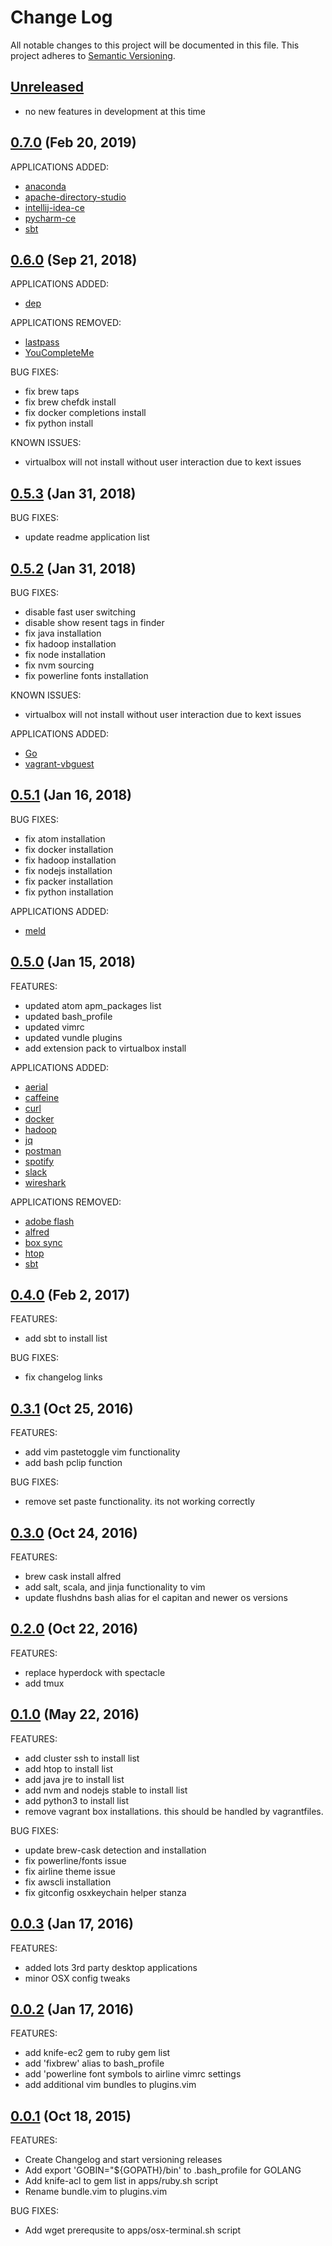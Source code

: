 # Change Log
All notable changes to this project will be documented in this file.
This project adheres to [Semantic Versioning](http://semver.org/).

## [Unreleased](unreleased)

- no new features in development at this time

## [0.7.0](https://github.com/hansohn/osx-setup/compare/0.6.0..0.7.0) (Feb 20, 2019)

APPLICATIONS ADDED:

- [anaconda](https://www.anaconda.com/)
- [apache-directory-studio](https://directory.apache.org/studio/)
- [intellij-idea-ce](https://www.jetbrains.com/idea/)
- [pycharm-ce](https://www.jetbrains.com/pycharm/)
- [sbt](https://www.scala-sbt.org/)

## [0.6.0](https://github.com/hansohn/osx-setup/compare/0.5.3..0.6.0) (Sep 21, 2018)

APPLICATIONS ADDED:

- [dep](https://github.com/golang/dep)

APPLICATIONS REMOVED:

- [lastpass](https://www.lastpass.com/)
- [YouCompleteMe](https://github.com/Valloric/YouCompleteMe)

BUG FIXES:

- fix brew taps
- fix brew chefdk install
- fix docker completions install 
- fix python install

KNOWN ISSUES:

- virtualbox will not install without user interaction due to kext issues

## [0.5.3](https://github.com/hansohn/osx-setup/compare/0.5.2..0.5.3) (Jan 31, 2018)

BUG FIXES:

- update readme application list

## [0.5.2](https://github.com/hansohn/osx-setup/compare/0.5.1..0.5.2) (Jan 31, 2018)

BUG FIXES:

- disable fast user switching
- disable show resent tags in finder
- fix java installation
- fix hadoop installation
- fix node installation
- fix nvm sourcing
- fix powerline fonts installation

KNOWN ISSUES:

- virtualbox will not install without user interaction due to kext issues

APPLICATIONS ADDED:

- [Go](https://golang.org/)
- [vagrant-vbguest](https://github.com/dotless-de/vagrant-vbguest)

## [0.5.1](https://github.com/hansohn/osx-setup/compare/0.5.0..0.5.1) (Jan 16, 2018)

BUG FIXES:

- fix atom installation
- fix docker installation
- fix hadoop installation
- fix nodejs installation
- fix packer installation
- fix python installation

APPLICATIONS ADDED:

- [meld](http://meldmerge.org/)

## [0.5.0](https://github.com/hansohn/osx-setup/compare/0.4.0..0.5.0) (Jan 15, 2018)

FEATURES:

- updated atom apm_packages list
- updated bash_profile
- updated vimrc
- updated vundle plugins
- add extension pack to virtualbox install

APPLICATIONS ADDED:

- [aerial](https://github.com/JohnCoates/Aerial)
- [caffeine](http://lightheadsw.com/caffeine/)
- [curl](https://curl.haxx.se/)
- [docker](https://www.docker.com/docker-mac)
- [hadoop](http://hadoop.apache.org/)
- [jq](https://stedolan.github.io/jq/)
- [postman](https://www.getpostman.com/)
- [spotify](https://www.spotify.com/us/)
- [slack](https://slack.com/)
- [wireshark](https://www.wireshark.org/)

APPLICATIONS REMOVED:

- [adobe flash](https://get.adobe.com/flashplayer/)
- [alfred](https://www.alfredapp.com/)
- [box sync](https://sites.box.com/sync4/)
- [htop](http://hisham.hm/htop/)
- [sbt](https://www.scala-sbt.org/)

## [0.4.0](https://github.com/hansohn/osx-setup/compare/0.3.1..0.4.0) (Feb 2, 2017)

FEATURES:

- add sbt to install list

BUG FIXES:

- fix changelog links

## [0.3.1](https://github.com/hansohn/osx-setup/compare/0.3.0..0.3.1) (Oct 25, 2016)

FEATURES:

- add vim pastetoggle vim functionality
- add bash pclip function

BUG FIXES:

- remove set paste functionality. its not working correctly

## [0.3.0](https://github.com/hansohn/osx-setup/compare/0.2.0..0.3.0) (Oct 24, 2016)

FEATURES:
- brew cask install alfred
- add salt, scala, and jinja functionality to vim
- update flushdns bash alias for el capitan and newer os versions

## [0.2.0](https://github.com/hansohn/osx-setup/compare/0.1.0..0.2.0) (Oct 22, 2016)

FEATURES:

- replace hyperdock with spectacle
- add tmux

## [0.1.0](https://github.com/hansohn/osx-setup/compare/0.0.3..0.1.0) (May 22, 2016)

FEATURES:

- add cluster ssh to install list
- add htop to install list
- add java jre to install list
- add nvm and nodejs stable to install list
- add python3 to install list
- remove vagrant box installations. this should be handled by vagrantfiles.

BUG FIXES:

- update brew-cask detection and installation
- fix powerline/fonts issue
- fix airline theme issue
- fix awscli installation
- fix gitconfig osxkeychain helper stanza 

## [0.0.3](https://github.com/hansohn/osx-setup/compare/0.0.2..0.0.3) (Jan 17, 2016)

FEATURES:

- added lots 3rd party desktop applications
- minor OSX config tweaks

## [0.0.2](https://github.com/hansohn/osx-setup/compare/0.0.1..0.0.2) (Jan 17, 2016)

FEATURES:

- add knife-ec2 gem to ruby gem list
- add 'fixbrew' alias to bash_profile
- add 'powerline font symbols to airline vimrc settings
- add additional vim bundles to plugins.vim

## [0.0.1](https://github.com/hansohn/osx-setup/compare/0.0.0..0.0.1) (Oct 18, 2015)

FEATURES:

- Create Changelog and start versioning releases
- Add export 'GOBIN="${GOPATH}/bin' to .bash_profile for GOLANG
- Add knife-acl to gem list in apps/ruby.sh script
- Rename bundle.vim to plugins.vim

BUG FIXES:

- Add wget prerequsite to apps/osx-terminal.sh script
